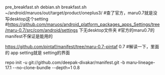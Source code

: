 pre_breakfast.sh
debian.sh
breakfast.sh
~/android/maruos/out/target/product/oneplus3/
#查了官方，maru0.7就是没写desktop这个setting
#https://github.com/maruos/android_platform_packages_apps_Settings/tree/maru-0.7/src/com/android/settings
下无desktop文件夹
#官方的maru0.7的manifest不保证是能用的

https://github.com/pintaf/manifest/tree/maru-0.7-pintaf
0.7
#解读一下，里面的 app setting就是 setting的界面


repo init -u git://github.com/deepak-divakar/manifest.git -b maru-lineage-17.1 --no-clone-bundle --depth=1
0.8
